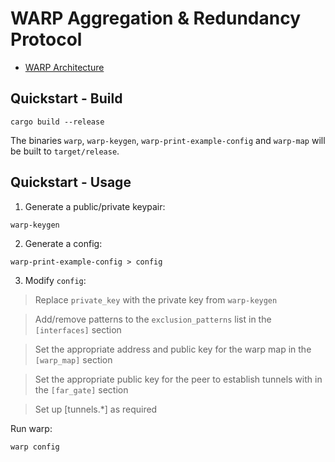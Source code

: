 # WARP Aggregation & Redundancy Protocol

- [WARP Architecture](docs/ARCHITECTURE.md)

## Quickstart - Build

```
cargo build --release
```

The binaries `warp`, `warp-keygen`, `warp-print-example-config` and `warp-map` will be built to `target/release`.

## Quickstart - Usage

1. Generate a public/private keypair:

```
warp-keygen
```
2. Generate a config:

```
warp-print-example-config > config
```

3. Modify `config`:

> Replace `private_key` with the private key from `warp-keygen`

> Add/remove patterns to the `exclusion_patterns` list in the `[interfaces]` section

> Set the appropriate address and public key for the warp map in the `[warp_map]` section

> Set the appropriate public key for the peer to establish tunnels with in the `[far_gate]` section

> Set up [tunnels.*] as required

Run warp:

```
warp config
```
